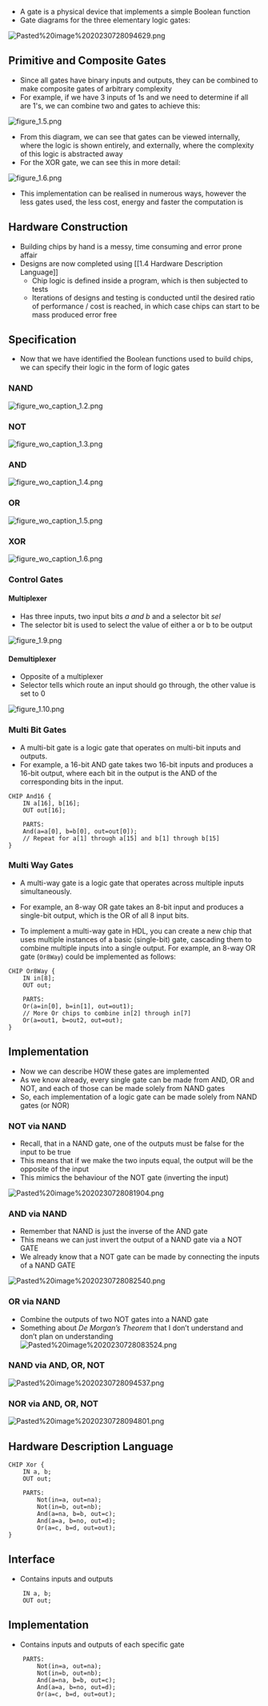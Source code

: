 - A gate is a physical device that implements a simple Boolean function
- Gate diagrams for the three elementary logic gates:

![Pasted%20image%2020230728094629.png](/Images/Pasted%20image%2020230728094629.png)

## Primitive and Composite Gates
- Since all gates have binary inputs and outputs, they can be combined to make composite gates of arbitrary complexity
- For example, if we have 3 inputs of 1s and we need to determine if all are 1's, we can combine two and gates to achieve this:

![figure_1.5.png](/Images/figure_1.5.png)

- From this diagram, we can see that gates can be viewed internally, where the logic is shown entirely, and externally, where the complexity of this logic is abstracted away
- For the XOR gate, we can see this in more detail:

![figure_1.6.png](/Images/figure_1.6.png)

- This implementation can be realised in numerous ways, however the less gates used, the less cost, energy and faster the computation is

## Hardware Construction
- Building chips by hand is a messy, time consuming and error prone affair
- Designs are now completed using [[1.4 Hardware Description Language]]
	- Chip logic is defined inside a program, which is then subjected to tests
	- Iterations of designs and testing is conducted until the desired ratio of performance / cost is reached, in which case chips can start to be mass produced error free

## Specification
- Now that we have identified the Boolean functions used to build chips, we can specify their logic in the form of logic gates

### NAND

![figure_wo_caption_1.2.png](/Images/figure_wo_caption_1.2.png)

### NOT

![figure_wo_caption_1.3.png](/Images/figure_wo_caption_1.3.png)

### AND

![figure_wo_caption_1.4.png](/Images/figure_wo_caption_1.4.png)

### OR

![figure_wo_caption_1.5.png](/Images/figure_wo_caption_1.5.png)

### XOR

![figure_wo_caption_1.6.png](/Images/figure_wo_caption_1.6.png)

### Control Gates

#### Multiplexer
- Has three inputs, two input bits *a and b* and a selector bit *sel*
- The selector bit is used to select the value of either a or b to be output

![figure_1.9.png](/Images/figure_1.9.png)

#### Demultiplexer
- Opposite of a multiplexer
- Selector tells which route an input should go through, the other value is set to 0

![figure_1.10.png](/Images/figure_1.10.png)

### Multi Bit Gates
- A multi-bit gate is a logic gate that operates on multi-bit inputs and outputs. 
- For example, a 16-bit AND gate takes two 16-bit inputs and produces a 16-bit output, where each bit in the output is the AND of the corresponding bits in the input.

```hdl
CHIP And16 {
    IN a[16], b[16];
    OUT out[16];

    PARTS:
    And(a=a[0], b=b[0], out=out[0]);
    // Repeat for a[1] through a[15] and b[1] through b[15]
}
```

### Multi Way Gates
- A multi-way gate is a logic gate that operates across multiple inputs simultaneously. 
- For example, an 8-way OR gate takes an 8-bit input and produces a single-bit output, which is the OR of all 8 input bits.

- To implement a multi-way gate in HDL, you can create a new chip that uses multiple instances of a basic (single-bit) gate, cascading them to combine multiple inputs into a single output. For example, an 8-way OR gate (`Or8Way`) could be implemented as follows:

```hdl
CHIP Or8Way {
    IN in[8];
    OUT out;

    PARTS:
    Or(a=in[0], b=in[1], out=out1);
    // More Or chips to combine in[2] through in[7]
    Or(a=out1, b=out2, out=out);
}
```

## Implementation
- Now we can describe HOW these gates are implemented
- As we know already, every single gate can be made from AND, OR and NOT, and each of those can be made solely from NAND gates
- So, each implementation of a logic gate can be made solely from NAND gates (or NOR)

### NOT via NAND
- Recall, that in a NAND gate, one of the outputs must be false for the input to be true
- This means that if we make the two inputs equal, the output will be the opposite of the input
- This mimics the behaviour of the NOT gate (inverting the input)

![Pasted%20image%2020230728081904.png](/Images/Pasted%20image%2020230728081904.png)

### AND via NAND
- Remember that NAND is just the inverse of the AND gate
- This means we can just invert the output of a NAND gate via a NOT GATE
- We already know that a NOT gate can be made by connecting the inputs of a NAND GATE

![Pasted%20image%2020230728082540.png](/Images/Pasted%20image%2020230728082540.png)

### OR via NAND
- Combine the outputs of two NOT gates into a NAND gate
- Something about *De Morgan’s Theorem* that I don’t understand and don’t plan on understanding
![Pasted%20image%2020230728083524.png](/Images/Pasted%20image%2020230728083524.png)

### NAND via AND, OR, NOT

![Pasted%20image%2020230728094537.png](/Images/Pasted%20image%2020230728094537.png)

### NOR via AND, OR, NOT

![Pasted%20image%2020230728094801.png](/Images/Pasted%20image%2020230728094801.png)


## Hardware Description Language

```hdl
CHIP Xor {
	IN a, b;
	OUT out;

	PARTS:
		Not(in=a, out=na);
		Not(in=b, out=nb);
		And(a=na, b=b, out=c);
		And(a=a, b=no, out=d);
		Or(a=c, b=d, out=out);
}
```

## Interface
- Contains inputs and outputs

```hdl
	IN a, b;
	OUT out;
```


## Implementation
- Contains inputs and outputs of each specific gate

```hdl
	PARTS:
		Not(in=a, out=na);
		Not(in=b, out=nb);
		And(a=na, b=b, out=c);
		And(a=a, b=no, out=d);
		Or(a=c, b=d, out=out);
```